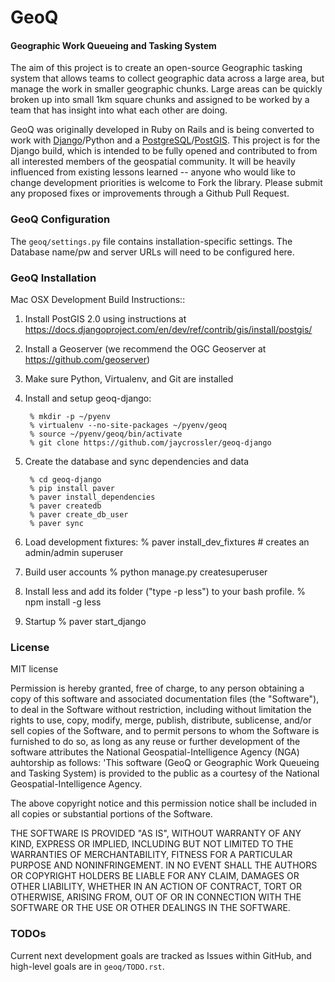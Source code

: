 # GeoQ

#### Geographic Work Queueing and Tasking System ####

The aim of this project is to create an open-source Geographic tasking system that allows teams to collect geographic data across a large area, but manage the work in smaller geographic chunks. Large areas can be quickly broken up into small 1km square chunks and assigned to be worked by a team that has insight into what each other are doing.

GeoQ was originally developed in Ruby on Rails and is being converted to work with [Django](https://www.djangoproject.com/)/Python and a [PostgreSQL](http://www.postgresql.org/)/[PostGIS](http://postgis.net/). This project is for the Django build, which is intended to be fully opened and contributed to from all interested members of the geospatial community. It will be heavily influenced from existing lessons learned -- anyone who would like to change development priorities is welcome to Fork the library. Please submit any proposed fixes or improvements through a Github Pull Request.

### GeoQ Configuration ###

The ``geoq/settings.py`` file contains installation-specific settings. The Database name/pw and server URLs will need to be configured here.


### GeoQ Installation ###

Mac OSX Development Build Instructions::

1. Install PostGIS 2.0 using instructions at https://docs.djangoproject.com/en/dev/ref/contrib/gis/install/postgis/
2. Install a Geoserver (we recommend the OGC Geoserver at https://github.com/geoserver)
3. Make sure Python, Virtualenv, and Git are installed
4. Install and setup geoq-django:

        % mkdir -p ~/pyenv
        % virtualenv --no-site-packages ~/pyenv/geoq
        % source ~/pyenv/geoq/bin/activate
        % git clone https://github.com/jaycrossler/geoq-django
        
5. Create the database and sync dependencies and data

        % cd geoq-django
        % pip install paver
        % paver install_dependencies
        % paver createdb
        % paver create_db_user
        % paver sync

6. Load development fixtures:
        % paver install_dev_fixtures # creates an admin/admin superuser

7. Build user accounts
        % python manage.py createsuperuser

8. Install less and add its folder ("type -p less") to your bash profile.
        % npm install -g less

9. Startup
        % paver start_django


### License ###
MIT license

Permission is hereby granted, free of charge, to any person obtaining a copy of this software and associated documentation files (the "Software"), to deal in the Software without restriction, including without limitation the rights to use, copy, modify, merge, publish, distribute, sublicense, and/or sell copies of the Software, and to permit persons to whom the Software is furnished to do so, as long as any reuse or further development of the software attributes the National Geospatial-Intelligence Agency (NGA) auhtorship as follows: 'This software (GeoQ or Geographic Work Queueing and Tasking System) is provided to the public as a courtesy of the National Geospatial-Intelligence Agency.

The above copyright notice and this permission notice shall be included in all copies or substantial portions of the Software.

THE SOFTWARE IS PROVIDED "AS IS", WITHOUT WARRANTY OF ANY KIND, EXPRESS OR IMPLIED, INCLUDING BUT NOT LIMITED TO THE WARRANTIES OF MERCHANTABILITY, FITNESS FOR A PARTICULAR PURPOSE AND NONINFRINGEMENT. IN NO EVENT SHALL THE AUTHORS OR COPYRIGHT HOLDERS BE LIABLE FOR ANY CLAIM, DAMAGES OR OTHER LIABILITY, WHETHER IN AN ACTION OF CONTRACT, TORT OR OTHERWISE, ARISING FROM, OUT OF OR IN CONNECTION WITH THE SOFTWARE OR THE USE OR OTHER DEALINGS IN THE SOFTWARE.


### TODOs ###
Current next development goals are tracked as Issues within GitHub, and high-level goals are in ```geoq/TODO.rst```.

